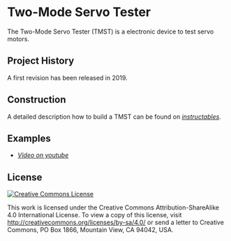 # Two-Mode Servo Tester
The Two-Mode Servo Tester (TMST) is a electronic device to test servo motors.

## Project History
A first revision has been released in 2019.

## Construction
A detailed description how to build a TMST can be found on *[instructables](https://www.instructables.com/id/Two-Mode-Servo-Tester/)*.

## Examples
 - *[Video on youtube](https://youtu.be/my9G_F-GhBw)*

## License
<a rel="license" href="http://creativecommons.org/licenses/by-sa/4.0/"><img alt="Creative Commons License" style="border-width:0" src="https://i.creativecommons.org/l/by-sa/4.0/88x31.png" /></a>

This work is licensed under the Creative Commons Attribution-ShareAlike 4.0 International License. To view a copy of this license, visit http://creativecommons.org/licenses/by-sa/4.0/ or send a letter to Creative Commons, PO Box 1866, Mountain View, CA 94042, USA.